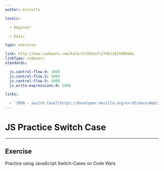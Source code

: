 ```yaml
---
author: milesflo

levels:

  - beginner

  - basic

type: exercise

link: http://www.codewars.com/kata/572059afc2f4612825000d8a
linkType: codewars
standards:

  js.control-flow.0: 1000
  js.control-flow.2: 1000
  js.control-flow.5: 1000
  js.write-expressions.0: 1000

links:

  - '[MDN - Switch Case](https://developer.mozilla.org/en-US/docs/Web/JavaScript/Reference/Statements/switch)'
---
```


# JS Practice Switch Case

---
## Exercise

Practice using JavaScript Switch-Cases on Code Wars
